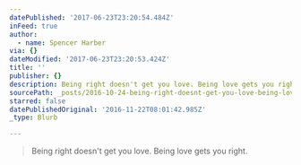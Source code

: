 ```yaml
---
datePublished: '2017-06-23T23:20:54.484Z'
inFeed: true
author:
  - name: Spencer Harber
via: {}
dateModified: '2017-06-23T23:20:53.424Z'
title: ''
publisher: {}
description: Being right doesn't get you love. Being love gets you right.
sourcePath: _posts/2016-10-24-being-right-doesnt-get-you-love-being-love-gets-you-right.md
starred: false
datePublishedOriginal: '2016-11-22T08:01:42.985Z'
_type: Blurb

---
```

> Being right doesn't get you love. Being love gets you right.
